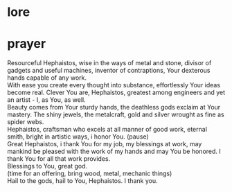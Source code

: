 # lore
# prayer
Resourceful Hephaistos, wise in the ways of metal and stone, divisor of gadgets and useful machines, inventor of contraptions, Your dexterous hands capable of any work.  
With ease you create every thought into substance, effortlessly Your ideas become real. Clever You are, Hephaistos, greatest among engineers and yet an artist - I, as You, as well.  
Beauty comes from Your sturdy hands, the deathless gods exclaim at Your mastery. The shiny jewels, the metalcraft, gold and silver wrought as fine as spider webs.  
Hephaistos, craftsman who excels at all manner of good work, eternal smith, bright in artistic ways, i honor You. 
(pause)  
Great Hephaistos, i thank You for my job, my blessings at work, may mankind be pleased with the work of my hands and may You be honored. I thank You for all that work provides.  
Blessings to You, great god.  
(time for an offering, bring wood, metal, mechanic things)  
Hail to the gods, hail to You, Hephaistos. I thank you.  